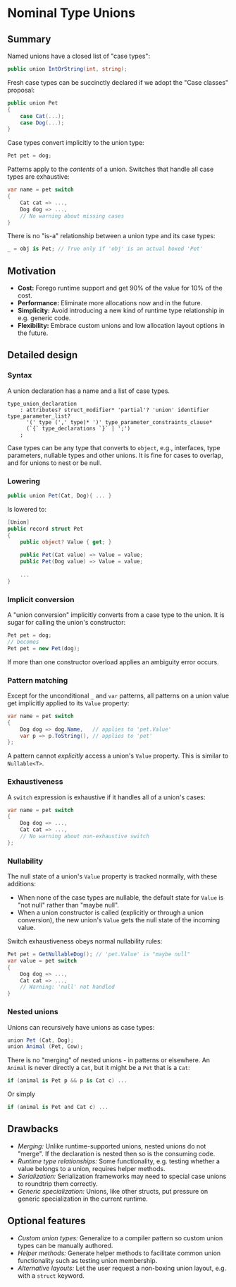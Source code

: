 # Nominal Type Unions

## Summary

Named unions have a closed list of "case types":

``` c#
public union IntOrString(int, string);
```

Fresh case types can be succinctly declared if we adopt the "Case classes" proposal:

``` c#
public union Pet
{
    case Cat(...);
    case Dog(...);
}
```

Case types convert implicitly to the union type:

``` c#
Pet pet = dog;
```

Patterns apply to the *contents* of a union. Switches that handle all case types are exhaustive:

``` c#
var name = pet switch
{
    Cat cat => ...,
    Dog dog => ...,
    // No warning about missing cases
}
```

There is no "is-a" relationship between a union type and its case types:

``` c#
_ = obj is Pet; // True only if 'obj' is an actual boxed 'Pet'
```

## Motivation

- **Cost:** Forego runtime support and get 90% of the value for 10% of the cost.
- **Performance:** Eliminate more allocations now and in the future.
- **Simplicity:** Avoid introducing a new kind of runtime type relationship in e.g. generic code.
- **Flexibility:** Embrace custom unions and low allocation layout options in the future.

## Detailed design

### Syntax

A union declaration has a name and a list of case types.

``` antlr
type_union_declaration
    : attributes? struct_modifier* 'partial'? 'union' identifier type_parameter_list?
      '(' type (',' type)* ')' type_parameter_constraints_clause* 
      (`{` type_declarations `}` | ';')
    ;
```

Case types can be any type that converts to `object`, e.g., interfaces, type parameters, nullable types and other unions. It is fine for cases to overlap, and for unions to nest or be null.

### Lowering

``` c#
public union Pet(Cat, Dog){ ... }
```

Is lowered to:

``` c#
[Union]
public record struct Pet
{
    public object? Value { get; }
    
    public Pet(Cat value) => Value = value;
    public Pet(Dog value) => Value = value;
    
    ...
}
```

### Implicit conversion

A "union conversion" implicitly converts from a case type to the union. It is sugar for calling the union's constructor:

``` c#
Pet pet = dog;
// becomes
Pet pet = new Pet(dog);
```

If more than one constructor overload applies an ambiguity error occurs.

### Pattern matching

Except for the unconditional `_` and `var` patterns, all patterns on a union value get implicitly applied to its `Value` property:

``` c#
var name = pet switch
{
    Dog dog => dog.Name,   // applies to 'pet.Value'
    var p => p.ToString(), // applies to 'pet'
};
```

A pattern cannot _explicitly_ access a union's `Value` property. This is similar to `Nullable<T>`.

### Exhaustiveness

A `switch` expression is exhaustive if it handles all of a union's cases:

``` c#
var name = pet switch
{
    Dog dog => ...,
    Cat cat => ...,
    // No warning about non-exhaustive switch
};
```

### Nullability

The null state of a union's `Value` property is tracked normally, with these additions: 
- When none of the case types are nullable, the default state for `Value` is "not null" rather than "maybe null". 
- When a union constructor is called (explicitly or through a union conversion), the new union's `Value` gets the null state of the incoming value.

Switch exhaustiveness obeys normal nullability rules:

``` c#
Pet pet = GetNullableDog(); // 'pet.Value' is "maybe null"
var value = pet switch
{
    Dog dog => ...,
    Cat cat => ...,
    // Warning: 'null' not handled
}
```

### Nested unions

Unions can recursively have unions as case types:

``` c#
union Pet (Cat, Dog);
union Animal (Pet, Cow);
```

There is no "merging" of nested unions - in patterns or elsewhere. An `Animal` is never directly a `Cat`, but it might be a `Pet` that is a `Cat`:

``` c#
if (animal is Pet p && p is Cat c) ...
```

Or simply

```c#
if (animal is Pet and Cat c) ...
```

## Drawbacks

- *Merging:* Unlike runtime-supported unions, nested unions do not "merge". If the declaration is nested then so is the consuming code.
- *Runtime type relationships:* Some functionality, e.g. testing whether a value belongs to a union, requires helper methods.
- *Serialization:* Serialization frameworks may need to special case unions to roundtrip them correctly.
- *Generic specialization:* Unions, like other structs, put pressure on generic specialization in the current runtime.

## Optional features

- *Custom union types:* Generalize to a compiler pattern so custom union types can be manually authored.
- *Helper methods:* Generate helper methods to facilitate common union functionality such as testing union membership.
- *Alternative layouts:* Let the user request a non-boxing union layout, e.g. with a `struct` keyword. 
